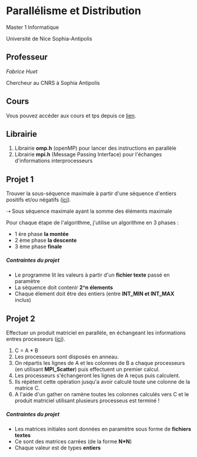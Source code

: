 # Parallélisme et Distribution
Master 1 Informatique

Université de Nice Sophia-Antipolis

## Professeur
*Fabrice Huet*

Chercheur au CNRS à Sophia Antipolis

## Cours
Vous pouvez accéder aux cours et tps depuis ce [lien](https://sites.google.com/site/fabricehuet/teaching/parallelisme-et-distribution).

## Librairie
1. Librairie **omp.h** (openMP) pour lancer des instructions en parallèle
2. Librairie **mpi.h** (Message Passing Interface) pour l'échanges d'informations interprocesseurs

## Projet 1
Trouver la sous-séquence maximale à partir d'une séquence d'entiers positifs et/ou négatifs ([ici](https://sites.google.com/site/fabricehuet/teaching/parallelisme-et-distribution/sous-sequence-maximale)).

⇢ Sous séquence maximale ayant la somme des éléments maximale

Pour chaque étape de l'algorithme, j'utilise un algorithme en 3 phases :
  - 1 ère phase **la montée**
  - 2 ème phase **la descente**
  - 3 ème phase **finale**
##### Contraintes du projet
- Le programme lit les valeurs à partir d'un **fichier texte** passé en paramètre
- La séquence doit contenir **2^n élements**
- Chaque élement doit être des entiers (entre **INT_MIN et INT_MAX** inclus)

## Projet 2
Effectuer un produit matriciel en parallèle, en échangeant les informations entres processeurs ([ici](https://sites.google.com/site/fabricehuet/teaching/parallelisme-et-distribution/projet---produit-matriciel-distribue)).

1. C = A * B
2. Les processeurs sont disposés en anneau.
3. On répartis les lignes de A et les colonnes de B a chaque processeurs (en utilisant **MPI_Scatter**) puis effectuent un premier calcul.
4. Les processeurs s'échangeront les lignes de A reçus puis calculent.
5. Ils répètent cette opération jusqu'a avoir calculé toute une colonne de la matrice C.
6. A l'aide d'un gather on ramène toutes les colonnes calculés vers C et le produit matriciel utilisant plusieurs processeus est terminé !

##### Contraintes du projet
- Les matrices initiales sont données en paramètre sous forme de **fichiers textes**
- Ce sont des matrices carrées (de la forme **N*N**)
- Chaque valeur est de types **entiers**
